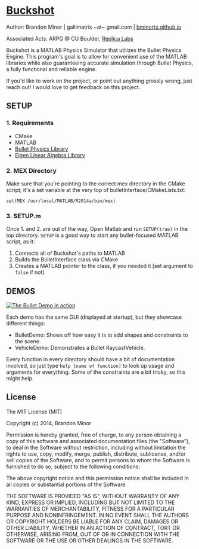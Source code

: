 [Buckshot](http://bminortx.github.io/Buckshot)
============
Author: Brandon Minor | gallimatrix ~at~ gmail.com | [bminortx.github.io](http://bminortx.github.io)

Associated Acts: ARPG @ CU Boulder, [Replica Labs](http://www.replicalabs.com)

Buckshot is a MATLAB Physics Simulator that utilizes the Bullet Physics Engine.
This program's goal is to allow for convenient use of the MATLAB libraries
while also guaranteeing accurate simulation through Bullet Physics, a
fully functional and reliable engine.

If you'd like to work on the project, or point out anything grossly wrong,
just reach out! I would love to get feedback on this project. 

SETUP
----------

### 1. Requirements ###

* CMake
* MATLAB
* [Bullet Physics Library](http://bulletphysics.org/wordpress/)
* [Eigen Linear Algebra Library](http://bit.ly/LXBsEr)

### 2. MEX Directory ###

Make sure that you're pointing to the correct mex directory in the CMake script; it's a set variable at the very top of bulletInterface/CMakeLists.txt:

`set(MEX /usr/local/MATLAB/R2014a/bin/mex)`

### 3. SETUP.m ###

Once 1. and 2. are out of the way, Open Matlab and run `SETUP(true)` in the top directory. `SETUP` is a good way to start any bullet-focused MATLAB script, as it:

1. Connects all of Buckshot's paths to MATLAB
2. Builds the BulletInterface class via CMake
3. Creates a MATLAB pointer to the class, if you needed it [set argument to `false` if not]


DEMOS
---------

[![The Bullet Demo in action](http://img.youtube.com/vi/IzXKR44iJ0o/0.jpg)](https://www.youtube.com/watch?v=IzXKR44iJ0o)

Each demo has the same GUI (displayed at startup), but they
showcase different things: 

- BulletDemo: Shows off how easy it is to add shapes and constraints to the
  scene. 
- VehicleDemo: Demonstrates a Bullet RaycastVehicle.

Every function in every directory should have a bit of documentation
involved, so just type ```help [name of function]``` to look up usage and arguments
for everything. Some of the constraints are a bit tricky, so this might help.

License
--------

The MIT License (MIT)

Copyright (c) 2014, Brandon Minor

Permission is hereby granted, free of charge, to any person obtaining a copy
of this software and associated documentation files (the "Software"), to deal
in the Software without restriction, including without limitation the rights
to use, copy, modify, merge, publish, distribute, sublicense, and/or sell
copies of the Software, and to permit persons to whom the Software is
furnished to do so, subject to the following conditions:

The above copyright notice and this permission notice shall be included in
all copies or substantial portions of the Software.

THE SOFTWARE IS PROVIDED "AS IS", WITHOUT WARRANTY OF ANY KIND, EXPRESS OR
IMPLIED, INCLUDING BUT NOT LIMITED TO THE WARRANTIES OF MERCHANTABILITY,
FITNESS FOR A PARTICULAR PURPOSE AND NONINFRINGEMENT. IN NO EVENT SHALL THE
AUTHORS OR COPYRIGHT HOLDERS BE LIABLE FOR ANY CLAIM, DAMAGES OR OTHER
LIABILITY, WHETHER IN AN ACTION OF CONTRACT, TORT OR OTHERWISE, ARISING FROM,
OUT OF OR IN CONNECTION WITH THE SOFTWARE OR THE USE OR OTHER DEALINGS IN
THE SOFTWARE.
